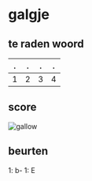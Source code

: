 # galgje

## te raden woord

|.|.|.|.|
|-|-|-|-|
|1|2|3|4|

## score
![gallow](./images/2.png)

## beurten

1: b-
1: E


